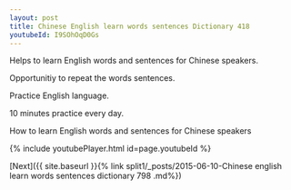 ```yaml
---
layout: post
title: Chinese English learn words sentences Dictionary 418 
youtubeId: I9SOhOqD0Gs
---
```

 
 
Helps to learn English words and sentences for Chinese speakers.

Opportunitiy to repeat the words sentences. 

Practice English language. 
 
10 minutes practice every day. 
 
How to learn English words and sentences for Chinese speakers 
 
{% include youtubePlayer.html id=page.youtubeId %}
 
 
[Next]({{ site.baseurl }}{% link  split1/_posts/2015-06-10-Chinese english learn words sentences dictionary 798 .md%})
 
